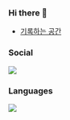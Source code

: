 ### Hi there 👋

- [기록하는 공간](https://giwoong01.tistory.com/)


<h3><b>Social</b></h3>
<p> 
<a href="mailto:dev.choi0409@gmail.com"><img src="https://img.shields.io/badge/Gmail-D14836.svg?style=flat-square&logo=Gmail&logoColor=white"/></a>
</p>

<h3><b>Languages</b></h3>
<p>
<img src="https://img.shields.io/badge/java-3670A0?style=for-the-badge&logo=python&logoColor=ffdd54"/>
</p>

